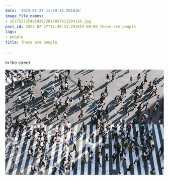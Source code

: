 ```yaml
---
date: '2023-02-27 11:49:31.291816'
image_file_names:
- 16775273549102872817857611594116.jpg
post_id: 2023-02-27T11:49:31.291819-08:00_these-are-people
tags:
- people
title: These are people

---
```


In the street


![](images/16775273549102872817857611594116.jpg)

